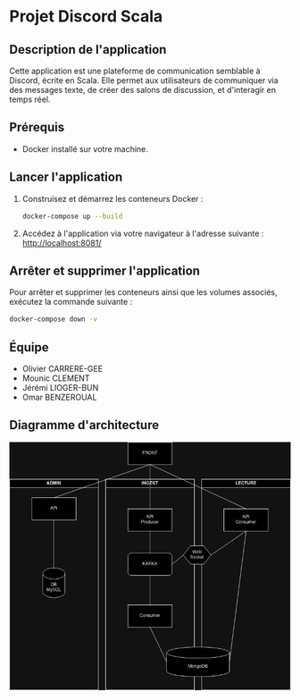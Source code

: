 # Projet Discord Scala

## Description de l'application

Cette application est une plateforme de communication semblable à Discord, écrite en Scala. Elle permet aux utilisateurs de communiquer via des messages texte, de créer des salons de discussion, et d'interagir en temps réel.

## Prérequis

- Docker installé sur votre machine.

## Lancer l'application

1. Construisez et démarrez les conteneurs Docker :

   ```bash
   docker-compose up --build
   ```

2. Accédez à l'application via votre navigateur à l'adresse suivante :  
   [http://localhost:8081/](http://localhost:8081/)

## Arrêter et supprimer l'application

Pour arrêter et supprimer les conteneurs ainsi que les volumes associés, exécutez la commande suivante :

```bash
docker-compose down -v
```

## Équipe

- Olivier CARRERE-GEE
- Mounic CLEMENT
- Jérémi LIOGER-BUN
- Omar BENZEROUAL

## Diagramme d'architecture

![Diagramme d'architecture](architecture.png)
